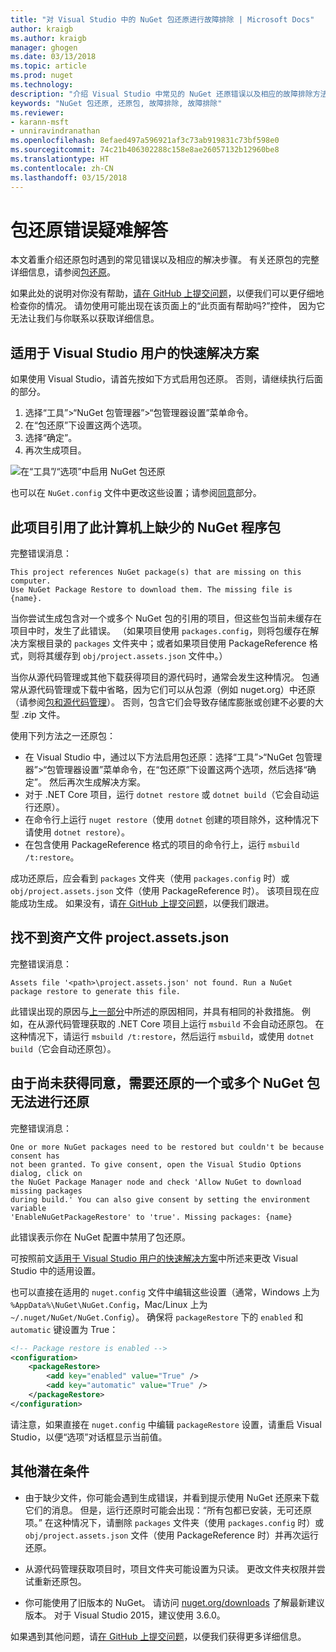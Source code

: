 ```yaml
---
title: "对 Visual Studio 中的 NuGet 包还原进行故障排除 | Microsoft Docs"
author: kraigb
ms.author: kraigb
manager: ghogen
ms.date: 03/13/2018
ms.topic: article
ms.prod: nuget
ms.technology: 
description: "介绍 Visual Studio 中常见的 NuGet 还原错误以及相应的故障排除方法。"
keywords: "NuGet 包还原, 还原包, 故障排除, 故障排除"
ms.reviewer:
- karann-msft
- unniravindranathan
ms.openlocfilehash: 8efaed497a596921af3c73ab919831c73bf598e0
ms.sourcegitcommit: 74c21b406302288c158e8ae26057132b12960be8
ms.translationtype: HT
ms.contentlocale: zh-CN
ms.lasthandoff: 03/15/2018
---
```

# <a name="troubleshooting-package-restore-errors"></a>包还原错误疑难解答

本文着重介绍还原包时遇到的常见错误以及相应的解决步骤。 有关还原包的完整详细信息，请参阅[包还原](../consume-packages/package-restore.md#enabling-and-disabling-package-restore)。

如果此处的说明对你没有帮助，[请在 GitHub 上提交问题](https://github.com/NuGet/docs.microsoft.com-nuget/issues)，以便我们可以更仔细地检查你的情况。 请勿使用可能出现在该页面上的“此页面有帮助吗?”控件， 因为它无法让我们与你联系以获取详细信息。

## <a name="quick-solution-for-visual-studio-users"></a>适用于 Visual Studio 用户的快速解决方案

如果使用 Visual Studio，请首先按如下方式启用包还原。 否则，请继续执行后面的部分。

1. 选择“工具”>“NuGet 包管理器”>“包管理器设置”菜单命令。
1. 在“包还原”下设置这两个选项。
1. 选择“确定”。
1. 再次生成项目。

![在“工具”/“选项”中启用 NuGet 包还原](../consume-packages/media/restore-01-autorestoreoptions.png)

也可以在 `NuGet.config` 文件中更改这些设置；请参阅[同意](#consent)部分。

<a name="missing"></a>

## <a name="this-project-references-nuget-packages-that-are-missing-on-this-computer"></a>此项目引用了此计算机上缺少的 NuGet 程序包

完整错误消息：

```output
This project references NuGet package(s) that are missing on this computer.
Use NuGet Package Restore to download them. The missing file is {name}.
```

当你尝试生成包含对一个或多个 NuGet 包的引用的项目，但这些包当前未缓存在项目中时，发生了此错误。 （如果项目使用 `packages.config`，则将包缓存在解决方案根目录的 `packages` 文件夹中；或者如果项目使用 PackageReference 格式，则将其缓存到 `obj/project.assets.json` 文件中。）

当你从源代码管理或其他下载获得项目的源代码时，通常会发生这种情况。 包通常从源代码管理或下载中省略，因为它们可以从包源（例如 nuget.org）中还原（请参阅[包和源代码管理](Packages-and-Source-Control.md)）。 否则，包含它们会导致存储库膨胀或创建不必要的大型 .zip 文件。

使用下列方法之一还原包：

- 在 Visual Studio 中，通过以下方法启用包还原：选择“工具”>“NuGet 包管理器”>“包管理器设置”菜单命令，在“包还原”下设置这两个选项，然后选择“确定”。 然后再次生成解决方案。
- 对于 .NET Core 项目，运行 `dotnet restore` 或 `dotnet build`（它会自动运行还原）。
- 在命令行上运行 `nuget restore`（使用 `dotnet` 创建的项目除外，这种情况下请使用 `dotnet restore`）。
- 在包含使用 PackageReference 格式的项目的命令行上，运行 `msbuild /t:restore`。

成功还原后，应会看到 `packages` 文件夹（使用 `packages.config` 时）或 `obj/project.assets.json` 文件（使用 PackageReference 时）。 该项目现在应能成功生成。 如果没有，请[在 GitHub 上提交问题](https://github.com/NuGet/docs.microsoft.com-nuget/issues)，以便我们跟进。

<a name="assets"></a>

## <a name="assets-file-projectassetsjson-not-found"></a>找不到资产文件 project.assets.json

完整错误消息：

```output
Assets file '<path>\project.assets.json' not found. Run a NuGet package restore to generate this file.
```

此错误出现的原因与[上一部分](#missing)中所述的原因相同，并具有相同的补救措施。 例如，在从源代码管理获取的 .NET Core 项目上运行 `msbuild` 不会自动还原包。 在这种情况下，请运行 `msbuild /t:restore`，然后运行 `msbuild`，或使用 `dotnet build`（它会自动还原包）。

<a name="consent"></a>

## <a name="one-or-more-nuget-packages-need-to-be-restored-but-couldnt-be-because-consent-has-not-been-granted"></a>由于尚未获得同意，需要还原的一个或多个 NuGet 包无法进行还原

完整错误消息：

```output
One or more NuGet packages need to be restored but couldn't be because consent has
not been granted. To give consent, open the Visual Studio Options dialog, click on
the NuGet Package Manager node and check 'Allow NuGet to download missing packages
during build.' You can also give consent by setting the environment variable
'EnableNuGetPackageRestore' to 'true'. Missing packages: {name}
```

此错误表示你在 NuGet 配置中禁用了包还原。

可按照前文[适用于 Visual Studio 用户的快速解决方案](#quick-solution-for-visual-studio-users)中所述来更改 Visual Studio 中的适用设置。

也可以直接在适用的 `nuget.config` 文件中编辑这些设置（通常，Windows 上为 `%AppData%\NuGet\NuGet.Config`，Mac/Linux 上为 `~/.nuget/NuGet/NuGet.Config`）。 确保将 `packageRestore` 下的 `enabled` 和 `automatic` 键设置为 True：

```xml
<!-- Package restore is enabled -->
<configuration>
    <packageRestore>
        <add key="enabled" value="True" />
        <add key="automatic" value="True" />
    </packageRestore>
</configuration>
```

请注意，如果直接在 `nuget.config` 中编辑 `packageRestore` 设置，请重启 Visual Studio，以便“选项”对话框显示当前值。

## <a name="other-potential-conditions"></a>其他潜在条件

- 由于缺少文件，你可能会遇到生成错误，并看到提示使用 NuGet 还原来下载它们的消息。 但是，运行还原时可能会出现：“所有包都已安装，无可还原项。” 在这种情况下，请删除 `packages` 文件夹（使用 `packages.config` 时）或 `obj/project.assets.json` 文件（使用 PackageReference 时）并再次运行还原。

- 从源代码管理获取项目时，项目文件夹可能设置为只读。 更改文件夹权限并尝试重新还原包。

- 你可能使用了旧版本的 NuGet。 请访问 [ nuget.org/downloads](https://www.nuget.org/downloads) 了解最新建议版本。 对于 Visual Studio 2015，建议使用 3.6.0。

如果遇到其他问题，请[在 GitHub 上提交问题](https://github.com/NuGet/docs.microsoft.com-nuget/issues)，以便我们获得更多详细信息。